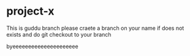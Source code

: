 # project-x

This is guddu branch
please craete a branch on your name if does not exists and do git checkout to your branch




byeeeeeeeeeeeeeeeeeeeee
